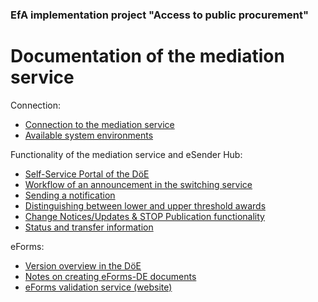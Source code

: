 ### EfA implementation project "Access to public procurement"
# Documentation of the mediation service
Connection:
  - [Connection to the mediation service](Connection_to_mediator_en.md)
  - [Available system environments](Development_environments_en.md)

Functionality of the mediation service and eSender Hub:
- [Self-Service Portal of the DöE](SSP_en.md)
- [Workflow of an announcement in the switching service](Workflow_en.md)
- [Sending a notification](/documentation/send_notice_en.md)
- [Distinguishing between lower and upper threshold awards](/documentation/upper-or_lower-threshold-award_en.md)
- [Change Notices/Updates & STOP Publication functionality](/documentation/STOP_update_and_change_notices_en.md)
- [Status and transfer information](Status_information_en.md)


eForms:
- [Version overview in the DöE](eForms_support_en.md)
- [Notes on creating eForms-DE documents](eForms_creation_en.md)
- [eForms validation service (website)](Validator_en.md)


<br><br>
